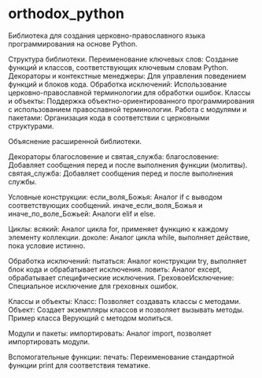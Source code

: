 # orthodox_python
Библиотека для создания церковно-православного языка программирования на основе Python.

Структура библиотеки.
  Переименование ключевых слов: Создание функций и классов, соответствующих ключевым словам Python.
  Декораторы и контекстные менеджеры: Для управления поведением функций и блоков кода.
  Обработка исключений: Использование церковно-православной терминологии для обработки ошибок.
  Классы и объекты: Поддержка объектно-ориентированного программирования с использованием православной терминологии.
  Работа с модулями и пакетами: Организация кода в соответствии с церковными структурами.


  
Объяснение расширенной библиотеки.

Декораторы благословение и святая_служба:
  благословение: Добавляет сообщения перед и после выполнения функции (молитвы).
  святая_служба: Добавляет сообщения перед и после выполнения службы.
  
Условные конструкции:
  если_воля_Божья: Аналог if с выводом соответствующих сообщений.
  иначе_если_воля_Божья и иначе_по_воле_Божьей: Аналоги elif и else.
  
Циклы:
  всякий: Аналог цикла for, применяет функцию к каждому элементу коллекции.
  доколе: Аналог цикла while, выполняет действие, пока условие истинно.
  
Обработка исключений:
  пытаться: Аналог конструкции try, выполняет блок кода и обрабатывает исключения.
  ловить: Аналог except, обрабатывает специфические исключения.
  ГреховоеИсключение: Специальное исключение для греховных ошибок.
  
Классы и объекты:
  Класс: Позволяет создавать классы с методами.
  Объект: Создает экземпляры классов и позволяет вызывать методы.
  Пример класса Верующий с методом молиться.
  
Модули и пакеты:
  импортировать: Аналог import, позволяет импортировать модули.
  
Вспомогательные функции:
  печать: Переименование стандартной функции print для соответствия тематике.
